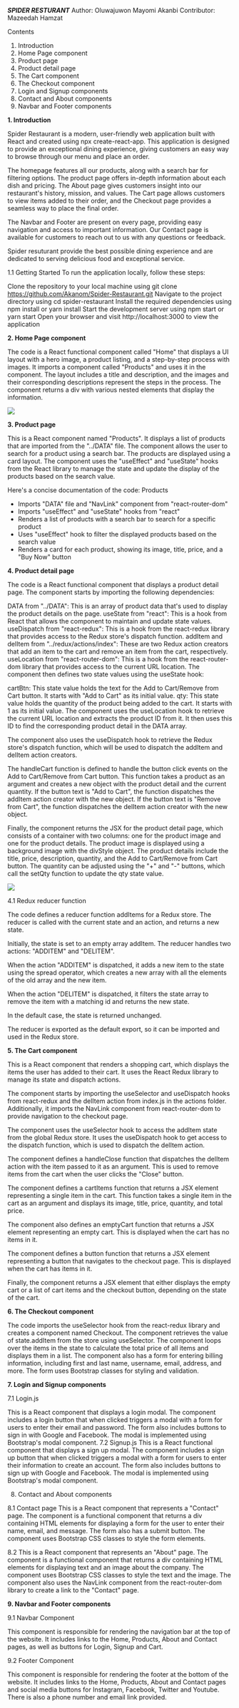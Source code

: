 ***SPIDER RESTURANT***
Author:  Oluwajuwon Mayomi Akanbi
Contributor: Mazeedah Hamzat


Contents
1. Introduction
2. Home Page component
3. Product page
4. Product detail page
5. The Cart component
6. The Checkout component
7. Login and Signup components
8.  Contact and About components
9. Navbar and Footer components

**1. Introduction**

Spider Restaurant is a modern, user-friendly web application built with React and created using npx create-react-app. This application is designed to provide an exceptional dining experience, giving customers an easy way to browse through our menu and place an order.

The homepage features all our products, along with a search bar for filtering options. The product page offers in-depth information about each dish and pricing. The About page gives customers insight into our restaurant's history, mission, and values. The Cart page allows customers to view items added to their order, and the Checkout page provides a seamless way to place the final order.

The Navbar and Footer are present on every page, providing easy navigation and access to important information. Our Contact page is available for customers to reach out to us with any questions or feedback.

Spider resuturant provide the best possible dining experience and are dedicated to serving delicious food and exceptional service.

1.1 Getting Started
To run the application locally, follow these steps:

Clone the repository to your local machine using git clone https://github.com/Akanom/Spider-Restaurant.git
Navigate to the project directory using cd spider-restaurant
Install the required dependencies using npm install or yarn install
Start the development server using npm start or yarn start
Open your browser and visit http://localhost:3000 to view the application

**2. Home Page component**

The code is a React functional component called "Home" that displays a UI layout with a hero image, a product listing, and a step-by-step process with images. It imports a component called "Products" and uses it in the component. The layout includes a title and description, and the images and their corresponding descriptions represent the steps in the process. The component returns a div with various nested elements that display the information.

![](images/spider%20homepage.png)


**3. Product page**

This is a React component named "Products". It displays a list of products that are imported from the "../DATA" file. The component allows the user to search for a product using a search bar. The products are displayed using a card layout. The component uses the "useEffect" and "useState" hooks from the React library to manage the state and update the display of the products based on the search value.

Here's a concise documentation of the code:
Products
- Imports "DATA" file and "NavLink" component from "react-router-dom"
- Imports "useEffect" and "useState" hooks from "react"
- Renders a list of products with a search bar to search for a specific product
- Uses "useEffect" hook to filter the displayed products based on the search value
- Renders a card for each product, showing its image, title, price, and a "Buy Now" button


**4. Product detail page**

The code is a React functional component that displays a product detail page. The component starts by importing the following dependencies:

DATA from "../DATA": This is an array of product data that's used to display the product details on the page.
useState from "react": This is a hook from React that allows the component to maintain and update state values.
useDispatch from "react-redux": This is a hook from the react-redux library that provides access to the Redux store's dispatch function.
addItem and delItem from "../redux/actions/index": These are two Redux action creators that add an item to the cart and remove an item from the cart, respectively.
useLocation from "react-router-dom": This is a hook from the react-router-dom library that provides access to the current URL location.
The component then defines two state values using the useState hook:

cartBtn: This state value holds the text for the Add to Cart/Remove from Cart button. It starts with "Add to Cart" as its initial value.
qty: This state value holds the quantity of the product being added to the cart. It starts with 1 as its initial value.
The component uses the useLocation hook to retrieve the current URL location and extracts the product ID from it. It then uses this ID to find the corresponding product detail in the DATA array.

The component also uses the useDispatch hook to retrieve the Redux store's dispatch function, which will be used to dispatch the addItem and delItem action creators.

The handleCart function is defined to handle the button click events on the Add to Cart/Remove from Cart button. This function takes a product as an argument and creates a new object with the product detail and the current quantity. If the button text is "Add to Cart", the function dispatches the addItem action creator with the new object. If the button text is "Remove from Cart", the function dispatches the delItem action creator with the new object.

Finally, the component returns the JSX for the product detail page, which consists of a container with two columns: one for the product image and one for the product details. The product image is displayed using a background image with the divStyle object. The product details include the title, price, description, quantity, and the Add to Cart/Remove from Cart button. The quantity can be adjusted using the "+" and "-" buttons, which call the setQty function to update the qty state value.

![](Akanom/Spider-Restaurant/images/productdetail.png)

4.1 Redux reducer function

The code defines a reducer function addItems for a Redux store. The reducer is called with the current state and an action, and returns a new state.

Initially, the state is set to an empty array addItem. The reducer handles two actions: "ADDITEM" and "DELITEM".

When the action "ADDITEM" is dispatched, it adds a new item to the state using the spread operator, which creates a new array with all the elements of the old array and the new item.

When the action "DELITEM" is dispatched, it filters the state array to remove the item with a matching id and returns the new state.

In the default case, the state is returned unchanged.

The reducer is exported as the default export, so it can be imported and used in the Redux store.


**5. The Cart component**

This is a React component that renders a shopping cart, which displays the items the user has added to their cart. It uses the React Redux library to manage its state and dispatch actions.

The component starts by importing the useSelector and useDispatch hooks from react-redux and the delItem action from index.js in the actions folder. Additionally, it imports the NavLink component from react-router-dom to provide navigation to the checkout page.

The component uses the useSelector hook to access the addItem state from the global Redux store. It uses the useDispatch hook to get access to the dispatch function, which is used to dispatch the delItem action.

The component defines a handleClose function that dispatches the delItem action with the item passed to it as an argument. This is used to remove items from the cart when the user clicks the "Close" button.

The component defines a cartItems function that returns a JSX element representing a single item in the cart. This function takes a single item in the cart as an argument and displays its image, title, price, quantity, and total price.

The component also defines an emptyCart function that returns a JSX element representing an empty cart. This is displayed when the cart has no items in it.

The component defines a button function that returns a JSX element representing a button that navigates to the checkout page. This is displayed when the cart has items in it.

Finally, the component returns a JSX element that either displays the empty cart or a list of cart items and the checkout button, depending on the state of the cart.


**6. The Checkout component**

The code imports the useSelector hook from the react-redux library and creates a component named Checkout. The component retrieves the value of state.addItem from the store using useSelector. The component loops over the items in the state to calculate the total price of all items and displays them in a list. The component also has a form for entering billing information, including first and last name, username, email, address, and more. The form uses Bootstrap classes for styling and validation.


**7. Login and Signup components**

7.1 Login.js

This is a React  component that displays a login modal. The component includes a login button that when clicked triggers a modal with a form for users to enter their email and password. The form also includes buttons to sign in with Google and Facebook. The modal is implemented using Bootstrap's modal component.
7.2 Signup.js
This is a React functional component that displays a sign up modal. The component includes a sign up button that when clicked triggers a modal with a form for users to enter their information to create an account. The form also includes buttons to sign up with Google and Facebook. The modal is implemented using Bootstrap's modal component.

8. Contact and About components

8.1 Contact page
This is a React component that represents a "Contact" page. The component is a functional component that returns a div containing HTML elements for displaying a form for the user to enter their name, email, and message. The form also has a submit button. The component uses Bootstrap CSS classes to style the form elements.

8.2
This is a React component that represents an "About" page. The component is a functional component that returns a div containing HTML elements for displaying text and an image about the company. The component uses Bootstrap CSS classes to style the text and the image. The component also uses the NavLink component from the react-router-dom library to create a link to the "Contact" page.

**9. Navbar and Footer components**

9.1 Navbar Component

This component is responsible for rendering the navigation bar at the top of the website. It includes links to the Home, Products, About and Contact pages, as well as buttons for Login, Signup and Cart.

9.2 Footer Component

This component is responsible for rendering the footer at the bottom of the website. It includes links to the Home, Products, About and Contact pages and social media buttons for Instagram, Facebook, Twitter and Youtube. There is also a phone number and email link provided.